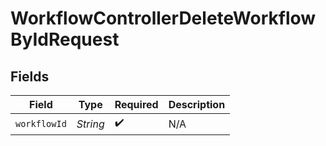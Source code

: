 # WorkflowControllerDeleteWorkflowByIdRequest


## Fields

| Field              | Type               | Required           | Description        |
| ------------------ | ------------------ | ------------------ | ------------------ |
| `workflowId`       | *String*           | :heavy_check_mark: | N/A                |